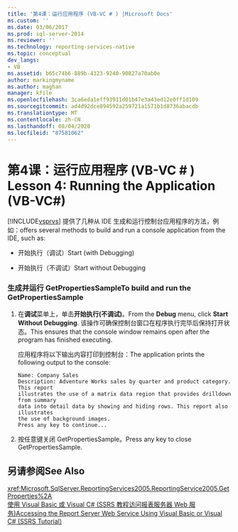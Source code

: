 ```yaml
---
title: '第4课：运行应用程序 (VB-VC # ) |Microsoft Docs'
ms.custom: ''
ms.date: 03/06/2017
ms.prod: sql-server-2014
ms.reviewer: ''
ms.technology: reporting-services-native
ms.topic: conceptual
dev_langs:
- VB
ms.assetid: b65c74b6-889b-4323-9240-90827a70ab0e
author: markingmyname
ms.author: maghan
manager: kfile
ms.openlocfilehash: 3ca6eda1eff93911d01b47e3a43ed12e0ff1d109
ms.sourcegitcommit: ad4d92dce894592a259721a1571b1d8736abacdb
ms.translationtype: MT
ms.contentlocale: zh-CN
ms.lasthandoff: 08/04/2020
ms.locfileid: "87581062"
---
```

# <a name="lesson-4-running-the-application-vb-vc"></a><span data-ttu-id="8be6d-102">第4课：运行应用程序 (VB-VC # ) </span><span class="sxs-lookup"><span data-stu-id="8be6d-102">Lesson 4: Running the Application (VB-VC#)</span></span>
  [!INCLUDE[vsprvs](../includes/vsprvs-md.md)] <span data-ttu-id="8be6d-103">提供了几种从 IDE 生成和运行控制台应用程序的方法，例如：</span><span class="sxs-lookup"><span data-stu-id="8be6d-103">offers several methods to build and run a console application from the IDE, such as:</span></span>  
  
-   <span data-ttu-id="8be6d-104">开始执行（调试）</span><span class="sxs-lookup"><span data-stu-id="8be6d-104">Start (with Debugging)</span></span>  
  
-   <span data-ttu-id="8be6d-105">开始执行（不调试）</span><span class="sxs-lookup"><span data-stu-id="8be6d-105">Start without Debugging</span></span>  
  
### <a name="to-build-and-run-the-getpropertiessample"></a><span data-ttu-id="8be6d-106">生成并运行 GetPropertiesSample</span><span class="sxs-lookup"><span data-stu-id="8be6d-106">To build and run the GetPropertiesSample</span></span>  
  
1.  <span data-ttu-id="8be6d-107">在**调试**菜单上，单击**开始执行(不调试)**。</span><span class="sxs-lookup"><span data-stu-id="8be6d-107">From the **Debug** menu, click **Start Without Debugging**.</span></span> <span data-ttu-id="8be6d-108">该操作可确保控制台窗口在程序执行完毕后保持打开状态。</span><span class="sxs-lookup"><span data-stu-id="8be6d-108">This ensures that the console window remains open after the program has finished executing.</span></span>  
  
     <span data-ttu-id="8be6d-109">应用程序将以下输出内容打印到控制台：</span><span class="sxs-lookup"><span data-stu-id="8be6d-109">The application prints the following output to the console:</span></span>  
  
    ```  
    Name: Company Sales  
    Description: Adventure Works sales by quarter and product category. This report  
    illustrates the use of a matrix data region that provides drilldown from summary  
    data into detail data by showing and hiding rows. This report also illustrates  
    the use of background images.  
    Press any key to continue...  
    ```  
  
2.  <span data-ttu-id="8be6d-110">按任意键关闭 GetPropertiesSample。</span><span class="sxs-lookup"><span data-stu-id="8be6d-110">Press any key to close GetPropertiesSample.</span></span>  
  
## <a name="see-also"></a><span data-ttu-id="8be6d-111">另请参阅</span><span class="sxs-lookup"><span data-stu-id="8be6d-111">See Also</span></span>  
 <xref:Microsoft.SqlServer.ReportingServices2005.ReportingService2005.GetProperties%2A>   
 [<span data-ttu-id="8be6d-112">使用 Visual Basic 或 Visual C&#35; &#40;SSRS 教程访问报表服务器 Web 服务&#41;</span><span class="sxs-lookup"><span data-stu-id="8be6d-112">Accessing the Report Server Web Service Using Visual Basic or Visual C&#35; &#40;SSRS Tutorial&#41;</span></span>](../../2014/tutorials/access-report-server-web-service-vb-vcsharp-ssrs-tutorial.md)  
  
  
